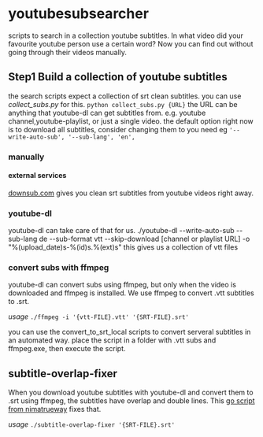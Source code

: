 # youtubesubsearcher
scripts to search in a collection youtube subtitles. 
In what video did your favourite youtube person use a certain word? Now you can find out without going through their videos manually.


## Step1 Build a collection of youtube subtitles

the search scripts expect a collection of srt clean subtitles.
you can use *collect_subs.py* for this.
`python collect_subs.py {URL}`
the URL can be anything that youtube-dl can get subtitles from. e.g. youtube channel,youtube-playlist, or just a single video.
 the default option right now is to download all subtitles, consider changing them to you need eg `'--write-auto-sub', '--sub-lang', 'en', `


### manually
#### external services
[downsub.com](https://downsub.com/) gives you clean srt subtitles from youtube videos right away.

### youtube-dl
youtube-dl can take care of that for us.
  ./youtube-dl --write-auto-sub --sub-lang de --sub-format vtt --skip-download [channel or playlist URL] -o "%(upload_date)s-%(id)s.%(ext)s"
this gives us a collection of vtt files

### convert subs with ffmpeg
youtube-dl can convert subs using ffmpeg, but only when the video is downloaded and ffmpeg is installed.
We use ffmpeg to convert .vtt subtitles to .srt.

*usage*
`./ffmpeg -i '{vtt-FILE}.vtt' '{SRT-FILE}.srt'`

you can use the convert_to_srt_local scripts to convert serveral subtitles in an automated way.
place the script in a folder with .vtt subs and ffmpeg.exe, then execute the script.

## subtitle-overlap-fixer
When you download youtube subtitles with youtube-dl and convert them to .srt using ffmpeg, the subtitles have overlap and double lines.
This [go script from nimatrueway](https://gist.github.com/nimatrueway/4589700f49c691e5413c5b2df4d02f4f) fixes that.

*usage*
`./subtitle-overlap-fixer '{SRT-FILE}.srt'`
